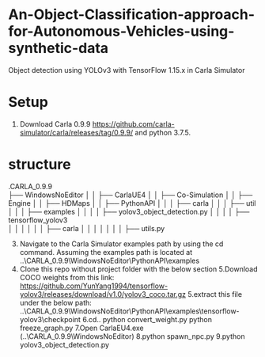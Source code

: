 # An-Object-Classification-approach-for-Autonomous-Vehicles-using-synthetic-data
Object detection using YOLOv3 with TensorFlow 1.15.x in Carla Simulator
# Setup
1. Download Carla 0.9.9 https://github.com/carla-simulator/carla/releases/tag/0.9.9/ and  python 3.7.5.
 # structure 
.CARLA_0.9.9            
├── WindowsNoEditor
│   │   ├── CarlaUE4
│   │   ├── Co-Simulation
│   │   ├── Engine
│   │   ├── HDMaps
│   │   ├── PythonAPI
│   │   │   ├── carla
│   │   │   ├── util
│   │   │   ├── examples
│   │   │   │ 	├── yolov3_object_detection.py
│   │   │   │ 	├── tensorflow_yolov3    
│   │   │   │ 	│   │  	├── carla
│   │   │   │ 	│   │	│   ├── utils.py    

3. Navigate to the Carla Simulator examples path by using the cd command. Assuming the examples path is located at ..\CARLA_0.9.9\WindowsNoEditor\PythonAPI\examples
4. Clone this repo without project folder with the below section
5.Download COCO weights from this link:
https://github.com/YunYang1994/tensorflow-yolov3/releases/download/v1.0/yolov3_coco.tar.gz
5.extract this file under the below path:
..\CARLA_0.9.9\WindowsNoEditor\PythonAPI\examples\tensorflow-yolov3\checkpoint
6.cd..
python convert_weight.py
python freeze_graph.py
7.Open CarlaEU4.exe (..\CARLA_0.9.9\WindowsNoEditor)
8.python spawn_npc.py
9.python yolov3_object_detection.py
